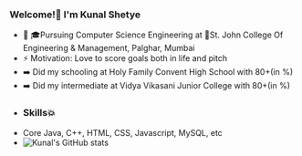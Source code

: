 ### Welcome!👋 I'm Kunal Shetye

- 👊 🎓Pursuing Computer Science Engineering at 🏤St. John College Of Engineering & Management, Palghar, Mumbai
- ⚡ Motivation: Love to score goals both in life and pitch
- ➡️ Did my schooling at Holy Family Convent High School with 80+(in %)
- ➡️ Did my intermediate at Vidya Vikasani Junior College with 80+(in %)
- ### Skills💥
-  Core Java, C++, HTML, CSS, Javascript, MySQL, etc
-  ![Kunal's GitHub stats](https://github-readme-stats.vercel.app/api?username=anuraghazra&show_icons=true&theme=radical)


